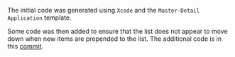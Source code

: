 The initial code was generated using `Xcode` and the `Master-Detail Application` template.

Some code was then added to ensure that the list does not appear to move down when new items are prepended to the list.  The additional code is in this [commit](/bjfletcher/Twitter/commit/0abb581fa56f4c50eb9d685d3f0232c4981ecf60).